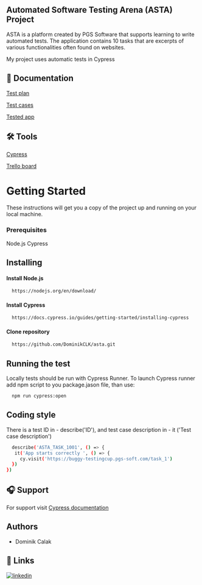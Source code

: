 
## Automated Software Testing Arena (ASTA) Project


ASTA is a platform created by PGS Software that supports learning to write automated tests. The application contains 10 tasks that are excerpts of various functionalities often found on websites.

My project uses automatic tests in Cypress

## 📄 Documentation

[Test plan](https://drive.google.com/file/d/1MtwA7Xsa-cGp2EOWjwkYQTQj9VOojYZU/view?usp=sharing)

[Test cases](https://docs.google.com/spreadsheets/d/1tdGWR5ITr_3hLUnS_onb6P_1kwYMqAE8MTsyNhb0SHU/edit?usp=sharing)

[Tested app](https://buggy-testingcup.pgs-soft.com/)

## 🛠 Tools
[Cypress](https://docs.cypress.io/guides/overview/why-cypress)

[Trello board](https://trello.com/invite/b/5UqQ7gyl/b3ec05cd062f96266c67747fdbed3d7c/astatask1)



# Getting Started
These instructions will get you a copy of the project up and running on your local machine.

### Prerequisites
Node.js Cypress

## Installing

#### Install Node.js
```bash
  https://nodejs.org/en/download/
```

#### Install Cypress
```bash
  https://docs.cypress.io/guides/getting-started/installing-cypress
```

#### Clone repository
```bash
  https://github.com/DominikCLK/asta.git
```

## Running the test
Locally tests should be run with Cypress Runner. To launch Cypress runner add npm script to you package.jason file, than use:
```bash
  npm run cypress:open
```

## Coding style
There is a test ID in - describe('ID'), and test case description in - it ('Test case description')

```bash
  describe('ASTA_TASK_1001', () => {
   it('App starts correctly ', () => {
     cy.visit('https://buggy-testingcup.pgs-soft.com/task_1')
  })
})
```




## 🎧 Support

For support visit [Cypress documentation](https://docs.cypress.io/guides/overview/why-cypress#In-a-nutshell)


## Authors

- Dominik Calak


## 🔗 Links
[![linkedin](https://img.shields.io/badge/linkedin-0A66C2?style=for-the-badge&logo=linkedin&logoColor=white)](https://www.linkedin.com/in/dominik-calak/)


